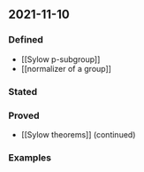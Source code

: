 ## 2021-11-10
### Defined
- [[Sylow p-subgroup]]
- [[normalizer of a group]]
### Stated
### Proved
- [[Sylow theorems]] (continued)
### Examples